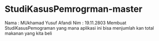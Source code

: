# StudiKasusPemrogrman-master
Nama : MUkhamad Yusuf Afandi
Nim : 19.11.2803
Membuat StudiKasusPemograman
yang mana aplikasi ini bisa menjumlah kan total makanan yang kita beli 
